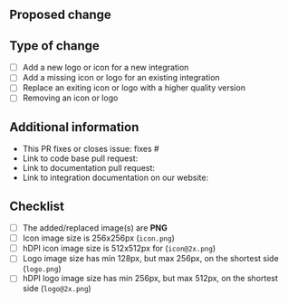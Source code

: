 <!--
  You are amazing! Thanks for contributing to our project!
  Please, DO NOT DELETE ANY TEXT from this template! (unless instructed).
-->
## Proposed change
<!-- 
  Describe the big picture of your changes here to communicate to the
  maintainers why we should accept this pull request.
-->


## Type of change
<!--
  What type of change does your PR introduce to the Home Assistant Brands?
  NOTE: Please, check only 1! box! 
  If your PR requires multiple boxes to be checked, you'll most likely need to
  split it into multiple PRs. This makes things easier and faster to code review.
-->

- [ ] Add a new logo or icon for a new integration
- [ ] Add a missing icon or logo for an existing integration
- [ ] Replace an exiting icon or logo with a higher quality version
- [ ] Removing an icon or logo

## Additional information
<!--
  Details are important, and help maintainers processing your PR.
  Please be sure to fill out additional details, if applicable.
-->

- This PR fixes or closes issue: fixes #
- Link to code base pull request: 
- Link to documentation pull request: 
- Link to integration documentation on our website: 

## Checklist
<!--
  Put an `x` in the boxes that apply. You can also fill these out after
  creating the PR. If you're unsure about any of them, don't hesitate to ask.
  We're here to help! This is simply a reminder of what we are going to look
  for before merging your contribution.
-->

- [ ] The added/replaced image(s) are **PNG**
- [ ] Icon image size is 256x256px (`icon.png`)
- [ ] hDPI icon image size is 512x512px for  (`icon@2x.png`)
- [ ] Logo image size has min 128px, but max 256px, on the shortest side (`logo.png`)
- [ ] hDPI logo image size has min 256px, but max 512px, on the shortest side (`logo@2x.png`)

<!--
  Thank you for contributing <3
-->
